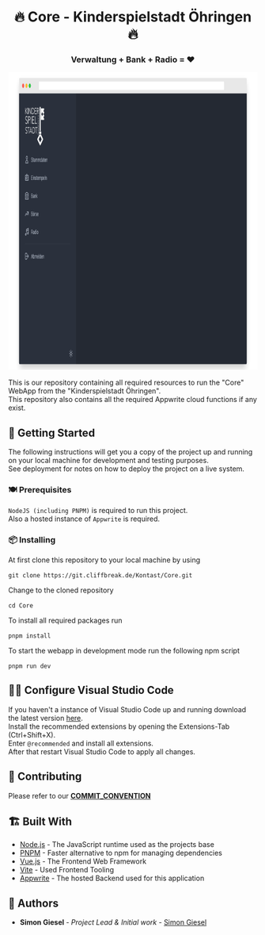 <h1 align="center">🔥 Core - Kinderspielstadt Öhringen 🔥</h1>
<h3 align="center">Verwaltung + Bank + Radio = ❤️</h1>
<p align="center">
<img height="600px" src=".docs/screenshot.png" alt="screenshot"/>
</p>

This is our repository containing all required resources to run the "Core" WebApp from the "Kinderspielstadt Öhringen".  
This repository also contains all the required Appwrite cloud functions if any exist.

## 🚀 Getting Started

The following instructions will get you a copy of the project up and running on your local machine for development and testing purposes.  
See deployment for notes on how to deploy the project on a live system.

### 🍽️ Prerequisites

`NodeJS (including PNPM)` is required to run this project.  
Also a hosted instance of `Appwrite` is required.  

### 📦 Installing

At first clone this repository to your local machine by using

```
git clone https://git.cliffbreak.de/Kontast/Core.git
```

Change to the cloned repository

```
cd Core
```

To install all required packages run

```
pnpm install
```

To start the webapp in development mode run the following npm script

```
pnpm run dev
```

## 🧑‍💻 Configure Visual Studio Code
If you haven't a instance of Visual Studio Code up and running download the latest version [here](https://code.visualstudio.com/download).  
Install the recommended extensions by opening the Extensions-Tab (Ctrl+Shift+X).  
Enter `@recommended` and install all extensions.  
After that restart Visual Studio Code to apply all changes.

## 🎉 Contributing
Please refer to our **[COMMIT_CONVENTION](COMMIT_CONVENTION.md)**

## 🏗️ Built With

* [Node.js](https://nodejs.org/) - The JavaScript runtime used as the projects base
* [PNPM](https://pnpm.io/) - Faster alternative to npm for managing dependencies
* [Vue.js](https://vuejs.org/) - The Frontend Web Framework
* [Vite](https://vitejs.dev/) - Used Frontend Tooling
* [Appwrite](https://docs.mongodb.com/) - The hosted Backend used for this application

## 🤵 Authors

* **Simon Giesel** - *Project Lead & Initial work* - [Simon Giesel](https://git.cliffbreak.de/SimGie)